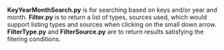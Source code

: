 **KeyYearMonthSearch.py** is for searching based on keys and/or year and month.
**Filter.py** is to return a list of types, sources used, which would support listing types and sources when clicking on the small down arrow.
**FilterType.py** and **FilterSource.py** are to return results satisfying the fitering conditions.
